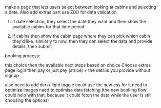 make a page that lets users select between looking at cabins and selecting a date.
Also add extras part
use ZOD for data validation

1. if date selection, they select the date they want and then show the available cabins for that time period

2. if cabins then show the cabin page where they can pick which cabin they'd like, similarly to now, then they can select the data and provide details, then submit

booking process:

this choice
then the available next steps based on choice
Choose extras page
login
then pay or just pay (stripe) + the details you provide without signup

also need to add dark/ light toggle could use the new css for it
need to optimize images
need to optimise data fetching (the new booking flow could help with that, because it could fetch the data while the user is still choosing the options)
